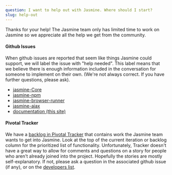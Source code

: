 ```yaml
---
question: I want to help out with Jasmine. Where should I start?
slug: help-out
---
```


Thanks for your help! The Jasmine team only has limited time to work on Jasmine so we appreciate all the help we get from the community.

#### Github Issues
When github issues are reported that seem like things Jasmine could support, we will label the issue with "help needed".
This label means that we believe there is enough information included in the conversation for someone to implement on their own.
(We're not always correct. If you have further questions, please ask).

* [jasmine-Core](https://github.com/jasmine/jasmine/labels/help%20needed)
* [jasmine-npm](https://github.com/jasmine/jasmine-npm/labels/help%20needed)
* [jasmine-browser-runner](https://github.com/jasmine/jasmine-browser/labels/help%20needed)
* [jasmine-ajax](https://github.com/jasmine/jasmine-ajax/labels/help%20needed)
* [documentation (this site)](https://github.com/jasmine/jasmine.github.io/labels/help%20needed)

#### Pivotal Tracker
We have a [backlog in Pivotal Tracker](https://www.pivotaltracker.com/n/projects/10606) that contains work the Jasmine team wants to get into Jasmine.
Look at the top of the current iteration or backlog column for the prioritized list of functionality.
Unfortunately, Tracker doesn't have a great way to allow for comments and questions on a story for people who aren't already joined into the project.
Hopefully the stories are mostly self-explanatory. If not, please ask a question in the associated github issue (if any), or on the [developers list](https://groups.google.com/forum/#!forum/jasmine-js-dev).
